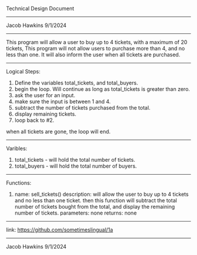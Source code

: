 Technical Design Document

---

Jacob Hawkins
9/1/2024

---

This program will allow a user to buy up to 4 tickets, with a maximum of 20 tickets, This program will not allow users to purchase more than 4, and no less than one. It will also inform the user when all tickets are purchased.

---

Logical Steps:
1. Define the variables total_tickets, and total_buyers.
2. begin the loop. Will continue as long as total_tickets is greater than zero.
3. ask the user for an input.
4. make sure the input is between 1 and 4.
5. subtract the number of tickets purchased from the total.
6. display remaining tickets. 
7. loop back to #2.

when all tickets are gone, the loop will end. 

---
Varibles:
1. total_tickets - will hold the total number of tickets.
2. total_buyers - will hold the total number of buyers.

---
Functions:
1. name: sell_tickets()
   description: will allow the user to buy up to 4 tickets and no less than one ticket. then this function will subtract the total number of tickets bought from the total, and display the remaining number of tickets.
   parameters: none
   returns: none

---
link: https://github.com/sometimeslingual/1a

---
Jacob Hawkins
9/1/2024

